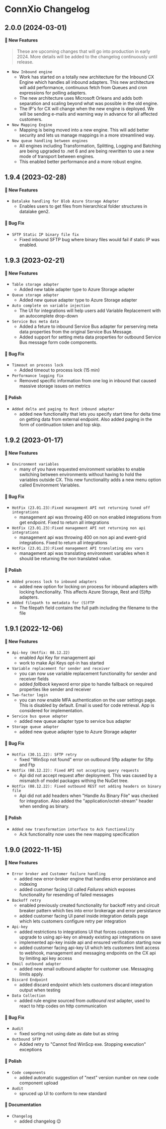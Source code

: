 # ConnXio Changelog

## 2.0.0 (2024-03-01)

#### :rocket: New Features

> These are upcoming changes that will go into production in early 2024. More details will be added to the changelog continuously until release.

- `New Inbound engine`
  - Work has started on a totally new architecture for the Inbound CX Engine which handles all inbound adapters. This new architecture will add performance, continuous fetch from Queues and cron expressions for polling adapters.
  - The new architecture uses Microsoft Orleans and adds both separation and scaling beyond what was possible in the old engine.
  - The IP's for CX will change when the new engine is deployed. We will be sending e-mails and warning way in advance for all affected customers.
- `New Mapping Engine`
  - Mapping is being moved into a new engine. This will add better security and lets us manage mappings in a more streamlined way.
- `New queue handling between engines`
  - All engines including Transformation, Splitting, Logging and Batching are being upgraded to .net 6 and are being rewritten to use a new mode of transport between engines.
  - This enabled better performance and a more robust engine.

## 1.9.4 (2023-02-28)

#### :rocket: New Features

- `Datalake handling for Blob Azure Storage Adapter`
  - Enables users to get files from hierarchical folder structures in datalake gen2.

#### :bug: Bug Fix

- `SFTP Static IP binary file fix`
  - Fixed inbound SFTP bug where binary files would fail if static IP was enabled.

## 1.9.3 (2023-02-21)

#### :rocket: New Features

- `Table storage adapter`
  - Added new table adapter type to Azure Storage adapter
- `Queue storage adapter`
  - Added new queue adapter type to Azure Storage adapter
- `Auto complete on variable injection`
  - The UI for integrations will help users add Variable Replacement with an autocomplete drop-down
- `Service Bus meta data`
  - Added a feture to inbound Service Bus adapter for perserving meta data properties from the original Service Bus Message.
  - Added support for setting meta data properties for outbound Service Bus message form code components.

#### :bug: Bug Fix

- `Timeout on process lock`
  - Added timeout to process lock (15 min)
- `Performance logging fix`
  - Removed specific information from one log in inbound that caused massive storage issues on metrics

#### :nail_care: Polish

- `Added delta and paging to Rest inbound adapter`
  - added new functionality that lets you specify start time for delta time on getting data from external endpoint. Also added paging in the form of continuation token and top skip.

## 1.9.2 (2023-01-17)

#### :rocket: New Features

- `Environment variables`
  - many of you have requested environment variables to enable switching between environments without having to hold the variables outside CX. This new functionality adds a new menu option called Environment Variables.

#### :bug: Bug Fix

- `HotFix (23.01.23):Fixed management API not returning tuned off integrations`
  - management api was throwing 400 on non enabled integrations from get endpoint. Fixed to return all integrations
- `HotFix (23.01.23):Fixed management API not returning non api integrations`
  - management api was throwing 400 on non api and event-grid integrations. Fixed to return all integrations
- `HotFix (23.01.23):Fixed management API translating env vars`
  - management api was translating environment variables when it should be returning the non translated value.

#### :nail_care: Polish

- `Added process lock to inbound adapters`
  - added new option for locking on process for inbound adapters with locking functionality. This affects Azure Storage, Rest and (S)ftp adapters.
- `Added filepath to metadata for (S)FTP`
  - The filepath field contains the full path including the filename to the file

## 1.9.1 (2022-12-06)

#### :rocket: New Features

- `Api-key (Hotfix: 08.12.22)`
  - enabled Api Key for management api
  - work to make Api Keys opt-in has started
- `Variable replacement for sender and receiver`
  - you can now use variable replacement functionality for sender and receiver fields
  - added *fallback* keyword error pipe to handle fallback on required properties like sender and receiver
- `Two-factor login`
  - you can now enable MFA authentication on the user settings page. This is disabled by default. Email is used for code retrieval. App is considered for implementation.
- `Service bus queue adapter`
  - added new queue adapter type to service bus adapter
- `Storage queue adapter`
  - added new queue adapter type to Azure Storage adapter

#### :bug: Bug Fix

- `Hotfix (30.11.22): SFTP retry`
  - fixed "WinScp not found" error on outbound Sftp adapter for Sftp and Ftp
- `Hotfix (08.12.22): Fixed API not accepting query requests`
  - Api did not accept request after deployment. This was caused by a mismatch of model packages withing the NuGet tree.
- `Hotfix (08.12.22): Fixed outbound REST not adding headers on binary file`
  - Api did not add headers when "Handle As Binary File" was checked for integration. Also added the "application/octet-stream" header when sending as binary.

#### :nail_care: Polish

- `Added new transformation interface to Ack functionality`
  - Ack functionality now uses the new mapping specification

## 1.9.0 (2022-11-15)

#### :rocket: New Features

- `Error broker and Customer failure handling`
  - added new error-broker engine that handles error persistance and indexing
  - added customer facing UI called _Failures_ which exposes functionality for resending of failed messages
- `Backoff retry`
  - enabled previously created functionality for backoff retry and circuit breaker pattern which ties into error brokerage and error persistance
  - added customer facing UI panel inside integration details page which lets customers configure retry per integration
- `Api-key`
  - added restrictions to integrations UI that forces customers to upgrade to using api-key on already existing api integrations on save
  - implemented api-key inside api and ensured verification starting now
  - added customer facing api-key UI which lets customers limit access to webhook, management and messaging endpoints on the CX api by limiting api key access
- `Email outbound adapter`
  - added new email outbound adapter for customer use. Messaging limits apply.
- `Discard Endpoint`
  - added discard endpoint which lets customers discard integration output when testing
- `Data Collection`
  - added rule engine sourced from _outbound rest_ adapter, used to react to http codes on http communication

#### :bug: Bug Fix

- `Audit`
  - fixed sorting not using date as date but as string
- `Outbound SFTP`
  - Added retry to "Cannot find WinScp exe. Stopping execution" exceptions

#### :nail_care: Polish

- `Code components`
  - added automatic suggestion of "next" version number on new code component upload
- `Audit`
  - spruced up UI to conform to new standard

#### :memo: Documentation

- `Changelog`
  - added changelog 😉


